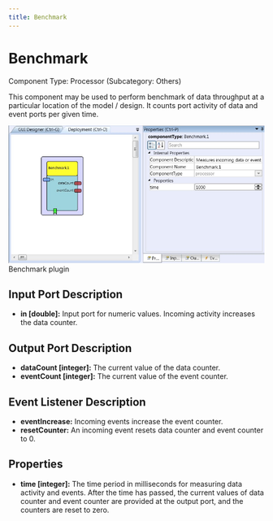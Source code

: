 ```yaml
---
title: Benchmark
---
```


# Benchmark

Component Type: Processor (Subcategory: Others)

This component may be used to perform benchmark of data throughput at a particular location of the model / design. It counts port activity of data and event ports per given time.

![Screenshot: Benchmark plugin](./img/Benchmark.jpg "Screenshot: Benchmark plugin")  
Benchmark plugin

## Input Port Description

- **in \[double\]:** Input port for numeric values. Incoming activity increases the data counter.

## Output Port Description

- **dataCount \[integer\]:** The current value of the data counter.
- **eventCount \[integer\]:** The current value of the event counter.

## Event Listener Description

- **eventIncrease:** Incoming events increase the event counter.
- **resetCounter:** An incoming event resets data counter and event counter to 0.

## Properties

- **time \[integer\]:** The time period in milliseconds for measuring data activity and events. After the time has passed, the current values of data counter and event counter are provided at the output port, and the counters are reset to zero.
